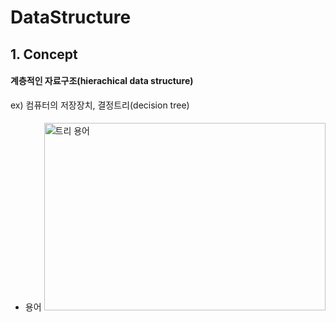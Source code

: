 # DataStructure

## 1. Concept
#### 계층적인 자료구조(hierachical data structure)
ex) 컴퓨터의 저장장치, 결정트리(decision tree)
####
* 용어
<img src="C:\Users\User\Desktop\트리용어." width="450px" height="300px" title="px(픽셀) 크기 설정" alt="트리 용어"></img><br/>
